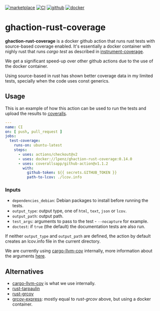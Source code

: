 [![marketplace](https://img.shields.io/badge/marketplace-rust--source--coverage-blue?logo=github)](https://github.com/marketplace/actions/rust-source-coverage)
[![CI](https://github.com/lpenz/ghaction-rust-coverage/actions/workflows/ci.yml/badge.svg)](https://github.com/lpenz/ghaction-rust-coverage/actions/workflows/ci.yml)
[![github](https://img.shields.io/github/v/release/lpenz/ghaction-rust-coverage?include_prereleases&label=release&logo=github)](https://github.com/lpenz/ghaction-rust-coverage/releases)
[![docker](https://img.shields.io/docker/v/lpenz/ghaction-rust-coverage?label=release&logo=docker&sort=semver)](https://hub.docker.com/repository/docker/lpenz/ghaction-rust-coverage)

# ghaction-rust-coverage

**ghaction-rust-coverage** is a docker github action that runs rust
tests with source-based coverage enabled. It's essentially a docker
container with nighly rust that runs *cargo test* as described in
[instrument-coverage](https://doc.rust-lang.org/nightly/unstable-book/compiler-flags/instrument-coverage.html).

We get a significant speed-up over other github actions due to the use
of the docker container.

Using source-based in rust has shown better coverage data in my
limited tests, specially when the code uses const generics.


## Usage

This is an example of how this action can be used to run the tests and
upload the results to [coveralls](https://coveralls.io/).

```yml
---
name: CI
on: [ push, pull_request ]
jobs:
  test-coverage:
    runs-on: ubuntu-latest
    steps:
      - uses: actions/checkout@v2
      - uses: docker://lpenz/ghaction-rust-coverage:0.14.0
      - uses: coverallsapp/github-action@v1.1.2
        with:
          github-token: ${{ secrets.GITHUB_TOKEN }}
          path-to-lcov: ./lcov.info
```


### Inputs

- `dependencies_debian`: Debian packages to install before running the tests.
- `output_type`: output type, one of `html`, `text`, `json` or `lcov`.
- `output_path`: output path.
- `test_args`: arguments to pass to the test - `--nocapture` for example.
- `doctest`: if `true` (the default) the documentation tests are also run.


If neither `output_type` and `output_path` are defined, the action by
default creates an lcov.info file in the current directory.

We are currently using
[cargo-llvm-cov](https://crates.io/crates/cargo-llvm-cov) internally,
more information about the arguments [here](https://crates.io/crates/cargo-llvm-cov).

## Alternatives

- [cargo-llvm-cov](https://crates.io/crates/cargo-llvm-cov) is what we
  use internally.
- [rust-tarpaulin](https://github.com/marketplace/actions/rust-tarpaulin)
- [rust-grcov](https://github.com/marketplace/actions/rust-grcov)
- [grcov-express](https://github.com/marketplace/actions/grcov-express):
  mostly equal to *rust-grcov* above, but using a docker container.

